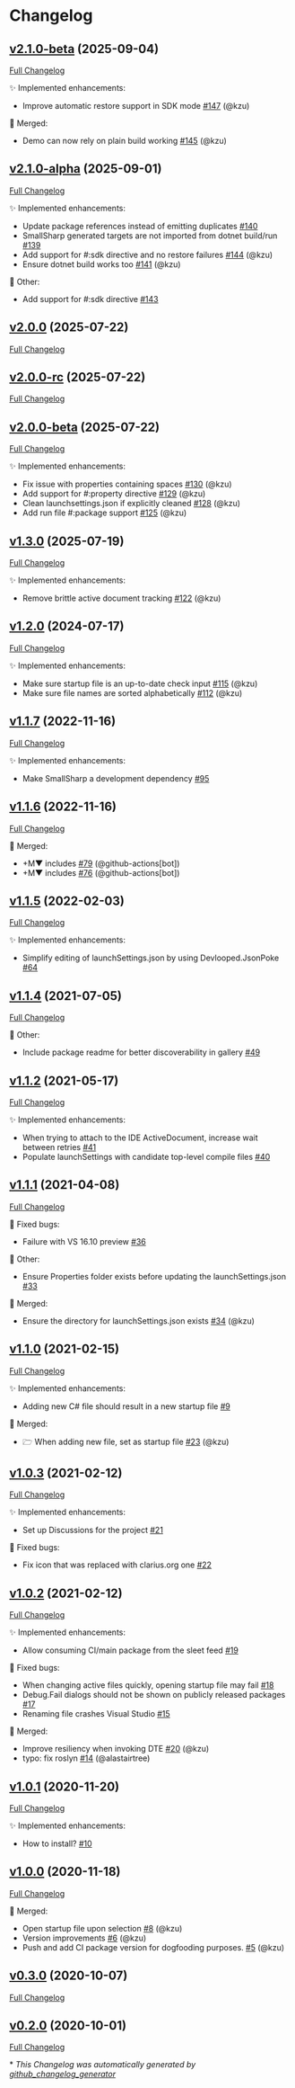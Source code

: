 # Changelog

## [v2.1.0-beta](https://github.com/devlooped/SmallSharp/tree/v2.1.0-beta) (2025-09-04)

[Full Changelog](https://github.com/devlooped/SmallSharp/compare/v2.1.0-alpha...v2.1.0-beta)

:sparkles: Implemented enhancements:

- Improve automatic restore support in SDK mode [\#147](https://github.com/devlooped/SmallSharp/pull/147) (@kzu)

:twisted_rightwards_arrows: Merged:

- Demo can now rely on plain build working [\#145](https://github.com/devlooped/SmallSharp/pull/145) (@kzu)

## [v2.1.0-alpha](https://github.com/devlooped/SmallSharp/tree/v2.1.0-alpha) (2025-09-01)

[Full Changelog](https://github.com/devlooped/SmallSharp/compare/v2.0.0...v2.1.0-alpha)

:sparkles: Implemented enhancements:

- Update package references instead of emitting duplicates [\#140](https://github.com/devlooped/SmallSharp/issues/140)
- SmallSharp generated targets are not imported from dotnet build/run [\#139](https://github.com/devlooped/SmallSharp/issues/139)
- Add support for \#:sdk directive and no restore failures [\#144](https://github.com/devlooped/SmallSharp/pull/144) (@kzu)
- Ensure dotnet build works too [\#141](https://github.com/devlooped/SmallSharp/pull/141) (@kzu)

:hammer: Other:

- Add support for \#:sdk directive [\#143](https://github.com/devlooped/SmallSharp/issues/143)

## [v2.0.0](https://github.com/devlooped/SmallSharp/tree/v2.0.0) (2025-07-22)

[Full Changelog](https://github.com/devlooped/SmallSharp/compare/v2.0.0-rc...v2.0.0)

## [v2.0.0-rc](https://github.com/devlooped/SmallSharp/tree/v2.0.0-rc) (2025-07-22)

[Full Changelog](https://github.com/devlooped/SmallSharp/compare/v2.0.0-beta...v2.0.0-rc)

## [v2.0.0-beta](https://github.com/devlooped/SmallSharp/tree/v2.0.0-beta) (2025-07-22)

[Full Changelog](https://github.com/devlooped/SmallSharp/compare/v1.3.0...v2.0.0-beta)

:sparkles: Implemented enhancements:

- Fix issue with properties containing spaces [\#130](https://github.com/devlooped/SmallSharp/pull/130) (@kzu)
- Add support for \#:property directive [\#129](https://github.com/devlooped/SmallSharp/pull/129) (@kzu)
- Clean launchsettings.json if explicitly cleaned [\#128](https://github.com/devlooped/SmallSharp/pull/128) (@kzu)
- Add run file \#:package support [\#125](https://github.com/devlooped/SmallSharp/pull/125) (@kzu)

## [v1.3.0](https://github.com/devlooped/SmallSharp/tree/v1.3.0) (2025-07-19)

[Full Changelog](https://github.com/devlooped/SmallSharp/compare/v1.2.0...v1.3.0)

:sparkles: Implemented enhancements:

- Remove brittle active document tracking [\#122](https://github.com/devlooped/SmallSharp/pull/122) (@kzu)

## [v1.2.0](https://github.com/devlooped/SmallSharp/tree/v1.2.0) (2024-07-17)

[Full Changelog](https://github.com/devlooped/SmallSharp/compare/v1.1.7...v1.2.0)

:sparkles: Implemented enhancements:

- Make sure startup file is an up-to-date check input [\#115](https://github.com/devlooped/SmallSharp/pull/115) (@kzu)
- Make sure file names are sorted alphabetically [\#112](https://github.com/devlooped/SmallSharp/pull/112) (@kzu)

## [v1.1.7](https://github.com/devlooped/SmallSharp/tree/v1.1.7) (2022-11-16)

[Full Changelog](https://github.com/devlooped/SmallSharp/compare/v1.1.6...v1.1.7)

:sparkles: Implemented enhancements:

- Make SmallSharp a development dependency [\#95](https://github.com/devlooped/SmallSharp/issues/95)

## [v1.1.6](https://github.com/devlooped/SmallSharp/tree/v1.1.6) (2022-11-16)

[Full Changelog](https://github.com/devlooped/SmallSharp/compare/v1.1.5...v1.1.6)

:twisted_rightwards_arrows: Merged:

- +M▼ includes [\#79](https://github.com/devlooped/SmallSharp/pull/79) (@github-actions[bot])
- +M▼ includes [\#76](https://github.com/devlooped/SmallSharp/pull/76) (@github-actions[bot])

## [v1.1.5](https://github.com/devlooped/SmallSharp/tree/v1.1.5) (2022-02-03)

[Full Changelog](https://github.com/devlooped/SmallSharp/compare/v1.1.4...v1.1.5)

:sparkles: Implemented enhancements:

- Simplify editing of launchSettings.json by using Devlooped.JsonPoke [\#64](https://github.com/devlooped/SmallSharp/issues/64)

## [v1.1.4](https://github.com/devlooped/SmallSharp/tree/v1.1.4) (2021-07-05)

[Full Changelog](https://github.com/devlooped/SmallSharp/compare/v1.1.2...v1.1.4)

:hammer: Other:

- Include package readme for better discoverability in gallery [\#49](https://github.com/devlooped/SmallSharp/issues/49)

## [v1.1.2](https://github.com/devlooped/SmallSharp/tree/v1.1.2) (2021-05-17)

[Full Changelog](https://github.com/devlooped/SmallSharp/compare/v1.1.1...v1.1.2)

:sparkles: Implemented enhancements:

- When trying to attach to the IDE ActiveDocument, increase wait between retries [\#41](https://github.com/devlooped/SmallSharp/issues/41)
- Populate launchSettings with candidate top-level compile files [\#40](https://github.com/devlooped/SmallSharp/issues/40)

## [v1.1.1](https://github.com/devlooped/SmallSharp/tree/v1.1.1) (2021-04-08)

[Full Changelog](https://github.com/devlooped/SmallSharp/compare/v1.1.0...v1.1.1)

:bug: Fixed bugs:

- Failure with VS 16.10 preview [\#36](https://github.com/devlooped/SmallSharp/issues/36)

:hammer: Other:

- Ensure Properties folder exists before updating the launchSettings.json [\#33](https://github.com/devlooped/SmallSharp/issues/33)

:twisted_rightwards_arrows: Merged:

- Ensure the directory for launchSettings.json exists [\#34](https://github.com/devlooped/SmallSharp/pull/34) (@kzu)

## [v1.1.0](https://github.com/devlooped/SmallSharp/tree/v1.1.0) (2021-02-15)

[Full Changelog](https://github.com/devlooped/SmallSharp/compare/v1.0.3...v1.1.0)

:sparkles: Implemented enhancements:

- Adding new C\# file should result in a new startup file [\#9](https://github.com/devlooped/SmallSharp/issues/9)

:twisted_rightwards_arrows: Merged:

- 🗁 When adding new file, set as startup file [\#23](https://github.com/devlooped/SmallSharp/pull/23) (@kzu)

## [v1.0.3](https://github.com/devlooped/SmallSharp/tree/v1.0.3) (2021-02-12)

[Full Changelog](https://github.com/devlooped/SmallSharp/compare/v1.0.2...v1.0.3)

:sparkles: Implemented enhancements:

- Set up Discussions for the project [\#21](https://github.com/devlooped/SmallSharp/issues/21)

:bug: Fixed bugs:

- Fix icon that was replaced with clarius.org one [\#22](https://github.com/devlooped/SmallSharp/issues/22)

## [v1.0.2](https://github.com/devlooped/SmallSharp/tree/v1.0.2) (2021-02-12)

[Full Changelog](https://github.com/devlooped/SmallSharp/compare/v1.0.1...v1.0.2)

:sparkles: Implemented enhancements:

- Allow consuming CI/main package from the sleet feed [\#19](https://github.com/devlooped/SmallSharp/issues/19)

:bug: Fixed bugs:

- When changing active files quickly, opening startup file may fail [\#18](https://github.com/devlooped/SmallSharp/issues/18)
- Debug.Fail dialogs should not be shown on publicly released packages [\#17](https://github.com/devlooped/SmallSharp/issues/17)
- Renaming file crashes Visual Studio [\#15](https://github.com/devlooped/SmallSharp/issues/15)

:twisted_rightwards_arrows: Merged:

- Improve resiliency when invoking DTE [\#20](https://github.com/devlooped/SmallSharp/pull/20) (@kzu)
- typo: fix roslyn [\#14](https://github.com/devlooped/SmallSharp/pull/14) (@alastairtree)

## [v1.0.1](https://github.com/devlooped/SmallSharp/tree/v1.0.1) (2020-11-20)

[Full Changelog](https://github.com/devlooped/SmallSharp/compare/v1.0.0...v1.0.1)

:sparkles: Implemented enhancements:

- How to install?  [\#10](https://github.com/devlooped/SmallSharp/issues/10)

## [v1.0.0](https://github.com/devlooped/SmallSharp/tree/v1.0.0) (2020-11-18)

[Full Changelog](https://github.com/devlooped/SmallSharp/compare/v0.3.0...v1.0.0)

:twisted_rightwards_arrows: Merged:

- Open startup file upon selection [\#8](https://github.com/devlooped/SmallSharp/pull/8) (@kzu)
- Version improvements [\#6](https://github.com/devlooped/SmallSharp/pull/6) (@kzu)
- Push and add CI package version for dogfooding purposes. [\#5](https://github.com/devlooped/SmallSharp/pull/5) (@kzu)

## [v0.3.0](https://github.com/devlooped/SmallSharp/tree/v0.3.0) (2020-10-07)

[Full Changelog](https://github.com/devlooped/SmallSharp/compare/v0.2.0...v0.3.0)

## [v0.2.0](https://github.com/devlooped/SmallSharp/tree/v0.2.0) (2020-10-01)

[Full Changelog](https://github.com/devlooped/SmallSharp/compare/b42f339e41771204a132fda34b061236b78c8511...v0.2.0)



\* *This Changelog was automatically generated by [github_changelog_generator](https://github.com/github-changelog-generator/github-changelog-generator)*
